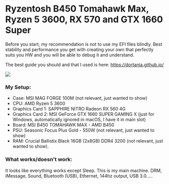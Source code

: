 # Ryzentosh B450 Tomahawk Max, Ryzen 5 3600, RX 570 and GTX 1660 Super

Before you start, my recommendation is not to use my EFI files blindly. Best stability and performance you get with creating your own that perfectly suits you HW and you will be able to debug it and understand. 

The best guide you should and that I used is here: https://dortania.github.io/

![](https://github.com/kasik96/B450-TOMAHAWK-MAX-RYZEN-5-3600-RX-570/blob/master/IMG_4444.jpg)

### My Setup:
- Case: MSI MAG FORGE 100M (not relevant, just wanted to show)
- CPU: AMD Ryzen 5 3600 
- Graphics Card 1: SAPPHIRE NITRO Radeon RX 560 4G
- Graphics Card 2: MSI GeForce GTX 1660 SUPER GAMING X (just for Windows, automatically ignored in macOS, I have it in main slot)
- Board: MSI B450 TOMAHAWK MAX - AMD B450 
- PSU: Seasonic Focus Plus Gold - 550W (not relevant, just wanted to show)
- RAM: Crucial Ballistix Black 16GB (2x8GB) DDR4 3200 (not relevant, just wanted to show).

### What works/doesn't work: 
It looks like everything works except Sleep. This is my main machine. DRM, iMessage, Sound, Bluetooth (USB), Ethernet, 144hz output, USB 3.0.....


